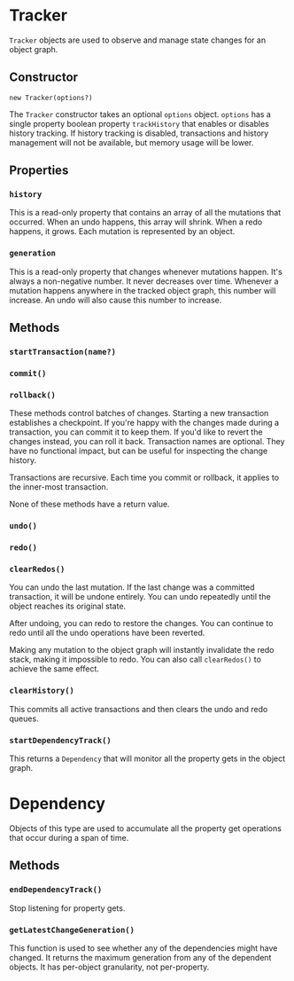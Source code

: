 # Tracker

`Tracker` objects are used to observe and manage state changes for an object graph.

## Constructor

```
new Tracker(options?)
```

The `Tracker` constructor takes an optional `options` object.  `options` has a single property boolean property `trackHistory` that enables or disables history tracking.  If history tracking is disabled, transactions and history management will not be available, but memory usage will be lower.

## Properties

### `history`

This is a read-only property that contains an array of all the mutations that occurred.  When an undo happens, this array will shrink.  When a redo happens, it grows.  Each mutation is represented by an object.

### `generation`

This is a read-only property that changes whenever mutations happen.  It's always a non-negative number.  It never decreases over time.  Whenever a mutation happens anywhere in the tracked object graph, this number will increase.  An undo will also cause this number to increase.

## Methods

### `startTransaction(name?)`
### `commit()`
### `rollback()`

These methods control batches of changes.  Starting a new transaction establishes a checkpoint.  If you're happy with the changes made during a transaction, you can commit it to keep them.  If you'd like to revert the changes instead, you can roll it back.  Transaction names are optional.  They have no functional impact, but can be useful for inspecting the change history.

Transactions are recursive.  Each time you commit or rollback, it applies to the inner-most transaction.

None of these methods have a return value.

### `undo()`
### `redo()`
### `clearRedos()`

You can undo the last mutation.  If the last change was a committed transaction, it will be undone entirely.  You can undo repeatedly until the object reaches its original state.

After undoing, you can redo to restore the changes.  You can continue to redo until all the undo operations have been reverted.

Making any mutation to the object graph will instantly invalidate the redo stack, making it impossible to redo.  You can also call `clearRedos()` to achieve the same effect.

### `clearHistory()`

This commits all active transactions and then clears the undo and redo queues. 

### `startDependencyTrack()`

This returns a `Dependency` that will monitor all the property gets in the object graph.

# Dependency

Objects of this type are used to accumulate all the property get operations that occur during a span of time.

## Methods

### `endDependencyTrack()`

Stop listening for property gets.

### `getLatestChangeGeneration()`

This function is used to see whether any of the dependencies might have changed.  It returns the maximum generation from any of the dependent objects.  It has per-object granularity, not per-property.
